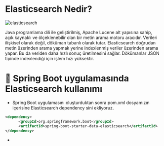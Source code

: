 # Elasticsearch Nedir?

![elasticsearch](https://user-images.githubusercontent.com/91599453/224652456-ab7a8625-182f-47ad-bb37-cf84a49a7787.png)

Java programlama dili ile geliştirilmiş, Apache Lucene alt yapısına sahip, açık kaynaklı ve ölçeklenebilir olan bir metin arama motoru aracıdır. Verileri ilişkisel olarak değil, döküman tabanlı olarak tutar. Elasticsearch doğrudan metin üzerinden arama yapmak yerine indexlenmiş veriler üzerinden arama yapar. Bu da veriden daha hızlı sonuç üretilmesini sağlar. Dökümanlar JSON tipinde indexlendiği için işlem hızı yüksektir.

# 🎯 Spring Boot uygulamasında Elasticsearch kullanımı

* Spring Boot uygulamasını oluşturduktan sonra pom.xml dosyamızın içerisine Elasticsearch dependency sini ekliyoruz.

```xml
<dependency>
      <groupId>org.springframework.boot</groupId>
      <artifactId>spring-boot-starter-data-elasticsearch</artifactId>
</dependency>
```

*

